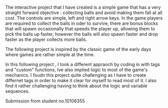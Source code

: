 The interactive project that I have created is a simple game that has a very straight forward objective : collecting balls and avoid making them fall at all cost. The controls are simple, left and right arrow keys. In the game players are required to collect the balls in oder to survive, there are bonus blocks that will spawn occasionally that speeds the player up, allowing them to pick the balls up faster, however the balls will also spawn faster and drop faster as the player collects more balls. 

The following project is inspired by the classic game of the early days where games are rather simple at the time. 

In this following project , I took a different appraoch by coding in with tags and "custom" functions, Ive also implied logic to most of the game's mechanics. I foudn this project quite challenging as I have to create differnet tags in order to make it clear for myself to read most of it. I also find it rather challenging having to think about the logic and variable sequences. 

Submission from student no.10106355